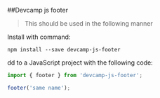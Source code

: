 ##Devcamp js footer

>This should be used in the following manner

Install with command:

```
npm install --save devcamp-js-footer
```

dd to a JavaScript project with the following code:

```javascript 
import { footer } from 'devcamp-js-footer';

footer('same name');
```